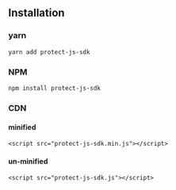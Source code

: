 ## Installation

### yarn
`yarn add protect-js-sdk` 

### NPM
`npm install protect-js-sdk` 

### CDN

#### minified
`<script src="protect-js-sdk.min.js"></script>`

#### un-minified
`<script src="protect-js-sdk.js"></script>`
